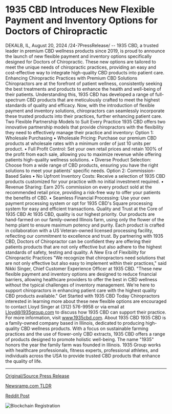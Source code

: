 # 1935 CBD Introduces New Flexible Payment and Inventory Options for Doctors of Chiropractic

DEKALB, IL, August 20, 2024 /24-7PressRelease/ -- 1935 CBD, a trusted leader in premium CBD wellness products since 2019, is proud to announce the launch of new flexible payment and inventory options specifically designed for Doctors of Chiropractic. These new options are tailored to meet the unique needs of chiropractic practices, providing an easy and cost-effective way to integrate high-quality CBD products into patient care.  Enhancing Chiropractic Practices with Premium CBD Solutions  Chiropractors are at the forefront of patient wellness, consistently seeking the best treatments and products to enhance the health and well-being of their patients. Understanding this, 1935 CBD has developed a range of full-spectrum CBD products that are meticulously crafted to meet the highest standards of quality and efficacy.   Now, with the introduction of flexible payment and inventory solutions, chiropractors can seamlessly incorporate these trusted products into their practices, further enhancing patient care.  Two Flexible Partnership Models to Suit Every Practice 1935 CBD offers two innovative partnership models that provide chiropractors with the flexibility they need to effectively manage their practice and inventory:  Option 1: Wholesale Purchasing •	Wholesale Pricing: Purchase our premium CBD products at wholesale rates with a minimum order of just 10 units per product. •	Full Profit Control: Set your own retail prices and retain 100% of the profit from each sale, allowing you to maximize revenue while offering patients high-quality wellness solutions. •	Diverse Product Selection: Choose from a wide range of CBD products, ensuring you have the right solutions to meet your patients' specific needs.  Option 2: Commission-Based Sales •	No Upfront Inventory Costs: Receive a selection of 1935 CBD products customized for your practice with no initial investment required. •	Revenue Sharing: Earn 20% commission on every product sold at the recommended retail price, providing a risk-free way to offer your patients the benefits of CBD. •	Seamless Financial Processing: Use your own payment processing system or opt for 1935 CBD's Square processing system for easy and efficient transactions.  Quality and Trust at the Core of 1935 CBD  At 1935 CBD, quality is our highest priority. Our products are hand-farmed on our family-owned Illinois farm, using only the flower of the hemp plant to ensure maximum potency and purity.   Each product is crafted in collaboration with a US Veteran-owned licensed processing facility, reflecting our commitment to excellence and trust. By partnering with 1935 CBD, Doctors of Chiropractor can be confident they are offering their patients products that are not only effective but also adhere to the highest standards of safety, testing and quality.  A New Era of Flexibility for Chiropractic Practices  "We recognize that chiropractors need solutions that are not only effective but also easy to implement within their practices," said Nikki Singer, Chief Customer Experience Officer at 1935 CBD. "These new flexible payment and inventory options are designed to reduce financial barriers, allowing healthcare providers to offer the best in CBD wellness without the typical challenges of inventory management. We're here to support chiropractors in enhancing patient care with the highest quality CBD products available."  Get Started with 1935 CBD Today  Chiropractors interested in learning more about these new flexible options are encouraged to contact Lloyd Singer at (312) 576-9958 or via email at Lloyd@1935group.com to discuss how 1935 CBD can support their practice.  For more information, visit www.1935cbd.com.  About 1935 CBD  1935 CBD is a family-owned company based in Illinois, dedicated to producing high-quality CBD wellness products. With a focus on sustainable farming practices and the use of flower-only CBD extracts, 1935 CBD offers a range of products designed to promote holistic well-being. The name "1935" honors the year the family farm was founded in Illinois. 1935 Group works with healthcare professionals, fitness experts, professional athletes, and individuals across the USA to provide trusted CBD products that enhance the quality of life. 

---

[Original/Source Press Release](https://www.24-7pressrelease.com/press-release/513310/1935-cbd-introduces-new-flexible-payment-and-inventory-options-for-doctors-of-chiropractic)
                    

[Newsramp.com TLDR](None) 



[Reddit Post](https://www.reddit.com/r/AlternativeHealthNews/comments/1ewpco3/1935_cbd_launches_new_flexible_payment_and/) 



![Blockchain Registration](https://cdn.newsramp.app/24-7PressRelease/qrcode/248/20/moonnPLX.webp)